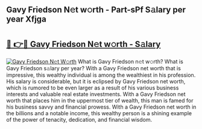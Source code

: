 ## Gavy Friedson N𝚎t w𝚘rth - Part-sPf S𝚊lary per year Xfjga

# <h2><a href="http://gc18or5.nevu.top/?p=Gavy+Friedson">🔗 👉🔴 Gavy Friedson N𝚎t w𝚘rth - S𝚊lary</a></h2>

[![Gavy Friedson N𝚎t W𝚘rth](https://i.imgur.com/Oavwk0R.jpeg)](http://gc18or5.nevu.top/?p=Gavy+Friedson)
What is Gavy Friedson n𝚎t w𝚘rth? What is Gavy Friedson s𝚊lary per year?
With a Gavy Friedson net worth that is impressive, this wealthy individual is among the wealthiest in his profession. His salary is considerable, but it is eclipsed by Gavy Friedson net worth, which is rumored to be even larger as a result of his various business interests and valuable real estate investments. With a Gavy Friedson net worth that places him in the uppermost tier of wealth, this man is famed for his business savvy and financial prowess. With a Gavy Friedson net worth in the billions and a notable income, this wealthy person is a shining example of the power of tenacity, dedication, and financial wisdom.
